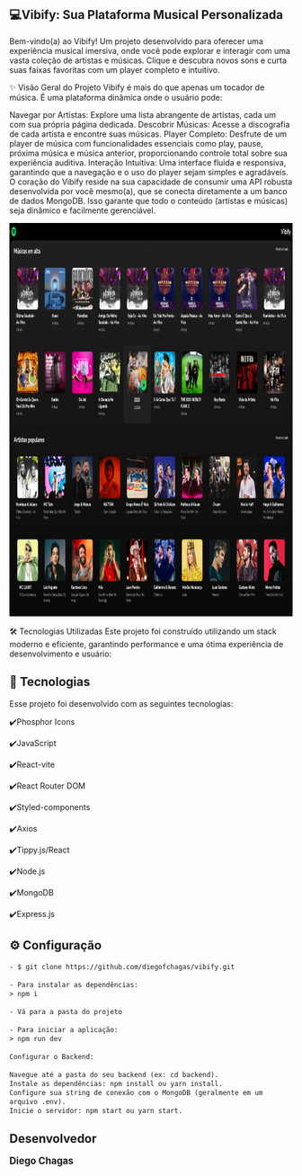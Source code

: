 ## 💻Vibify: Sua Plataforma Musical Personalizada
Bem-vindo(a) ao Vibify! Um projeto desenvolvido para oferecer uma experiência musical imersiva, onde você pode explorar e interagir com uma vasta coleção de artistas e músicas. Clique e descubra novos sons e curta suas faixas favoritas com um player completo e intuitivo.

✨ Visão Geral do Projeto
Vibify é mais do que apenas um tocador de música. É uma plataforma dinâmica onde o usuário pode:

Navegar por Artistas: Explore uma lista abrangente de artistas, cada um com sua própria página dedicada.
Descobrir Músicas: Acesse a discografia de cada artista e encontre suas músicas.
Player Completo: Desfrute de um player de música com funcionalidades essenciais como play, pause, próxima música e música anterior, proporcionando controle total sobre sua experiência auditiva.
Interação Intuitiva: Uma interface fluida e responsiva, garantindo que a navegação e o uso do player sejam simples e agradáveis.
O coração do Vibify reside na sua capacidade de consumir uma API robusta desenvolvida por você mesmo(a), que se conecta diretamente a um banco de dados MongoDB. Isso garante que todo o conteúdo (artistas e músicas) seja dinâmico e facilmente gerenciável.


<img width="800" height="700" src ="./src/assets/vibify.png" >

🛠️ Tecnologias Utilizadas
Este projeto foi construído utilizando um stack moderno e eficiente, garantindo performance e uma ótima experiência de desenvolvimento e usuário:


 ## :rocket: Tecnologias

Esse projeto foi desenvolvido com as seguintes tecnologias:

✔️Phosphor Icons

✔️JavaScript

✔️React-vite

✔️React Router DOM

✔️Styled-components

✔️Axios

✔️Tippy.js/React

✔️Node.js

✔️MongoDB

✔️Express.js



## ⚙ Configuração

```
- $ git clone https://github.com/diegofchagas/vibify.git

- Para instalar as dependências:
> npm i

- Vá para a pasta do projeto

- Para iniciar a aplicação:
> npm run dev

Configurar o Backend:

Navegue até a pasta do seu backend (ex: cd backend).
Instale as dependências: npm install ou yarn install.
Configure sua string de conexão com o MongoDB (geralmente em um arquivo .env).
Inicie o servidor: npm start ou yarn start.
```

## Desenvolvedor 
<span style="font-size: larger;">**Diego Chagas**</span>